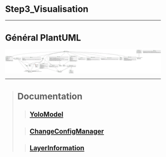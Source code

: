 # Step3_Visualisation

***

 # Général PlantUML

![General](Markdowns/General.png)

---

> # Documentation
>
>>## [YoloModel](Markdowns/YoloModel.md)
>
>>## [ChangeConfigManager](Markdowns/ChangeConfigManager.md)
>
>>## [LayerInformation](Markdowns/LayerInformation.md)